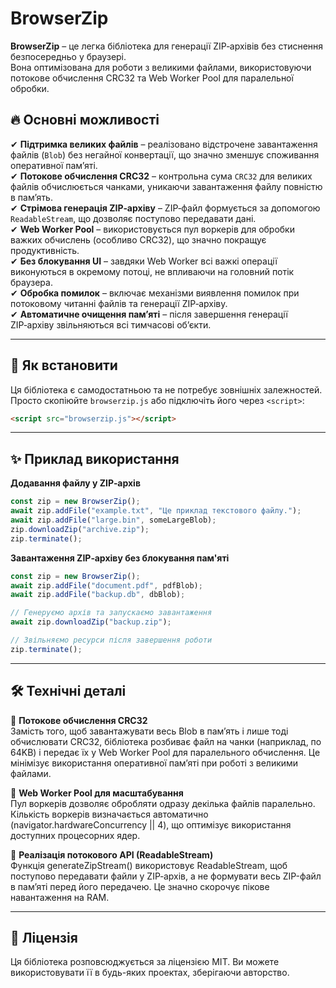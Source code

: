 # BrowserZip

**BrowserZip** – це легка бібліотека для генерації ZIP‑архівів без стиснення безпосередньо у браузері.  
Вона оптимізована для роботи з великими файлами, використовуючи потокове обчислення CRC32 та Web Worker Pool для паралельної обробки.  

## 🔥 Основні можливості

✔ **Підтримка великих файлів** – реалізовано відстрочене завантаження файлів (`Blob`) без негайної конвертації, що значно зменшує споживання оперативної пам’яті.  
✔ **Потокове обчислення CRC32** – контрольна сума `CRC32` для великих файлів обчислюється чанками, уникаючи завантаження файлу повністю в пам’ять.  
✔ **Стрімова генерація ZIP‑архіву** – ZIP‑файл формується за допомогою `ReadableStream`, що дозволяє поступово передавати дані.  
✔ **Web Worker Pool** – використовується пул воркерів для обробки важких обчислень (особливо CRC32), що значно покращує продуктивність.  
✔ **Без блокування UI** – завдяки Web Worker всі важкі операції виконуються в окремому потоці, не впливаючи на головний потік браузера.  
✔ **Обробка помилок** – включає механізми виявлення помилок при потоковому читанні файлів та генерації ZIP‑архіву.  
✔ **Автоматичне очищення пам’яті** – після завершення генерації ZIP‑архіву звільняються всі тимчасові об’єкти.  

---

## 🚀 Як встановити

Ця бібліотека є самодостатньою та не потребує зовнішніх залежностей.  
Просто скопіюйте `browserzip.js` або підключіть його через `<script>`:

```html
<script src="browserzip.js"></script>
```

---

## ✨ Приклад використання

**Додавання файлу у ZIP‑архів**
```javascript
const zip = new BrowserZip();
await zip.addFile("example.txt", "Це приклад текстового файлу.");
await zip.addFile("large.bin", someLargeBlob);
zip.downloadZip("archive.zip");
zip.terminate();
```

**Завантаження ZIP‑архіву без блокування пам'яті**
```javascript
const zip = new BrowserZip();
await zip.addFile("document.pdf", pdfBlob);
await zip.addFile("backup.db", dbBlob);

// Генеруємо архів та запускаємо завантаження
await zip.downloadZip("backup.zip");

// Звільняємо ресурси після завершення роботи
zip.terminate();
```

---

## 🛠 Технічні деталі
🔹 **Потокове обчислення CRC32**<br/>
Замість того, щоб завантажувати весь Blob в пам’ять і лише тоді обчислювати CRC32, бібліотека розбиває файл на чанки (наприклад, по 64KB) і передає їх у Web Worker Pool для паралельного обчислення. Це мінімізує використання оперативної пам’яті при роботі з великими файлами.

🔹 **Web Worker Pool для масштабування**<br/>
Пул воркерів дозволяє обробляти одразу декілька файлів паралельно. Кількість воркерів визначається автоматично (navigator.hardwareConcurrency || 4), що оптимізує використання доступних процесорних ядер.

🔹 **Реалізація потокового API (ReadableStream)**<br/>
Функція generateZipStream() використовує ReadableStream, щоб поступово передавати файли у ZIP‑архів, а не формувати весь ZIP-файл в пам’яті перед його передачею. Це значно скорочує пікове навантаження на RAM.

---

## 📝 Ліцензія
Ця бібліотека розповсюджується за ліцензією MIT. Ви можете використовувати її в будь-яких проектах, зберігаючи авторство.